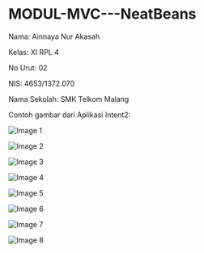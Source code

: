 # MODUL-MVC---NeatBeans

Nama: Ainnaya Nur Akasah

Kelas: XI RPL 4

No Urut: 02

NIS: 4653/1372.070

Nama Sekolah: SMK Telkom Malang

Contoh gambar dari Aplikasi Intent2:

![Image 1](https://github.com/Ainnaya/MODUL-MVC---NeatBeans/blob/370404538f5c3fd59d15ab705b867cd536605a92/1.PNG)

![Image 2](https://github.com/Ainnaya/MODUL-MVC---NeatBeans/blob/370404538f5c3fd59d15ab705b867cd536605a92/2.png)

![Image 3](https://github.com/Ainnaya/MODUL-MVC---NeatBeans/blob/370404538f5c3fd59d15ab705b867cd536605a92/3.PNG)

![Image 4](https://github.com/Ainnaya/MODUL-MVC---NeatBeans/blob/370404538f5c3fd59d15ab705b867cd536605a92/4.png)

![Image 5](https://github.com/Ainnaya/MODUL-MVC---NeatBeans/blob/370404538f5c3fd59d15ab705b867cd536605a92/5.png)

![Image 6](https://github.com/Ainnaya/MODUL-MVC---NeatBeans/blob/370404538f5c3fd59d15ab705b867cd536605a92/6.PNG)

![Image 7](https://github.com/Ainnaya/MODUL-MVC---NeatBeans/blob/370404538f5c3fd59d15ab705b867cd536605a92/7.PNG)

![Image 8](https://github.com/Ainnaya/MODUL-MVC---NeatBeans/blob/370404538f5c3fd59d15ab705b867cd536605a92/8.png)
